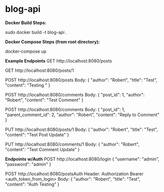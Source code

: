 # blog-api

**Docker Build Steps:**

sudo docker build -t blog-api .

**Docker Compose Steps (from root directory):**

docker-compose up

**Example Endpoints**
GET http://localhost:8080/posts

GET http://localhost:8080/posts/1

POST http://localhost:8080/posts
Body:
{
	"author": "Robert",
	"title": "Test",
	"content": "Testing "
}

POST http://localhost:8080/comments
Body:
{
	"post_id": 1,
	"author": "Robert",
	"content": "Test Comment"
}

POST http://localhost:8080/comments
Body:
{
	"post_id": 1,
	"parent_comment_id": 2,
	"author": "Robert",
	"content": "Reply to Comment"
}

PUT http://localhost:8080/posts/1
Body:
{
	"author": "Robert",
	"title": "Test",
	"content": "Test Post Update"
}

PUT http://localhost:8080/comments/1
Body:
{
	"author": "Robert",
	"content": "Test Comment Update"
}

**Endpoints w/Auth**
POST http://localhost:8080/login
{
	"username": "admin",
	"password": "admin"
}

POST http://localhost:8080/postsAuth
Header: Authorization Bearer <auth_token_from_login>
Body:
{
	"author": "Robert",
	"title": "Test",
	"content": "Auth Testing"
}
